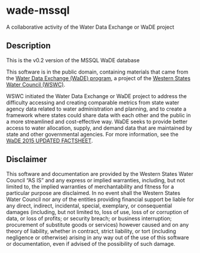 ﻿# wade-mssql
A collaborative activity of the Water Data Exchange or WaDE project


Description
----------

This is the v0.2 version of the MSSQL WaDE database

This software is in the public domain, containing materials that came from the [Water Data Exchange (WaDE) program](http://www.westernstateswater.org/wade/about-wade/), a project of the [Western States Water Council (WSWC)](http://www.westernstateswater.org/). 

WSWC initiated the Water Data Exchange or WaDE project to address the difficulty accessing and creating comparable metrics from state water agency data related to water administration and planning, and to create a framework where states could share data with each other and the public in a more streamlined and cost-effective way. WaDE seeks to provide better access to water allocation, supply, and demand data that are maintained by state and other governmental agencies. For more information, see the [WaDE 2015 UPDATED FACTSHEET](http://www.westernstateswater.org/wade/). 

Disclaimer
----------

This software and documentation are provided by the Western States Water Council “AS IS” and any express or implied warranties, including, but not limited to, the implied warranties of merchantability and fitness for a particular purpose are disclaimed. In no event shall the Western States Water Council nor any of the entities providing financial support be liable for any direct, indirect, incidental, special, exemplary, or consequential damages (including, but not limited to, loss of use, loss of or corruption of data, or loss of profits; or security breach; or business interruption; procurement of substitute goods or services) however caused and on any theory of liability, whether in contract, strict liability, or tort (including negligence or otherwise) arising in any way out of the use of this software or documentation, even if advised of the possibility of such damage.


